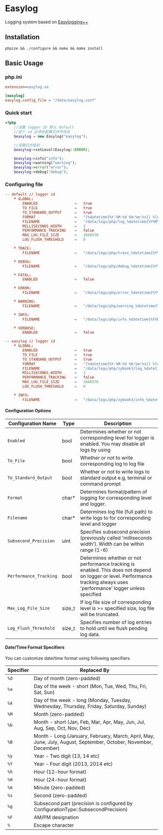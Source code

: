 # Easylog
Logging system based on [Easylogging++](https://github.com/muflihun/easyloggingpp)

## Installation

```shell
phpize && ./configure && make && make install
```

## Basic Usage

### php.ini

```ini
extension=easylog.so

[easylog]
easylog.config_file = "/data/easylog.conf"
```

### Quick start

```php
<?php
    //设置 logger ID 默认 default
    //这个 id 必须在配置文件中存在
    $easylog = new Easylog("easylog");

    //设置日志级别
    $easylog->setLevel(Easylog::ERROR);

    $easylog->info("info");
    $easylog->warning("warning");
    $easylog->error("error");
    $easylog->debug("debug");
```

### Configuring file

```conf
-- default // logger id
    * GLOBAL:
        ENABLED                 =   true
        TO_FILE                 =   true
        TO_STANDARD_OUTPUT      =   true
        FORMAT                  =   "[%datetime{%Y-%M-%d %H:%m:%s}] %logger.%level | %msg"
        FILENAME                =   "/data/logs/php/log_%datetime{%Y%M%d}.log"
        MILLISECONDS_WIDTH      =   3
        PERFORMANCE_TRACKING    =   false
        MAX_LOG_FILE_SIZE       =   1048576
        LOG_FLUSH_THRESHOLD     =   0

    * TRACE:
        FILENAME                =   "/data/logs/php/trace_%datetime{%Y%M%d}.log"

    * DEBUG:
        FILENAME                =   "/data/logs/php/debug_%datetime{%Y%M%d}.log"

    * FATAL:
        ENABLED                 =   false 

    * ERROR:
        FILENAME                =   "/data/logs/php/error_%datetime{%Y%M%d}.log"

    * WARNING:
        FILENAME                =   "/data/logs/php/warning_%datetime{%Y%M%d}.log"

    * INFO:
        FILENAME                =   "/data/logs/php/info_%datetime{%Y%M%d}.log"

    * VERBOSE:  
        ENABLED                 =   false

-- easylog // logger id
    * GLOBAL:
        ENABLED                 =   true
        TO_FILE                 =   true
        TO_STANDARD_OUTPUT      =   true
        FORMAT                  =   "[%datetime{%Y-%M-%d %H:%m:%s}] %logger.%level | %msg"
        FILENAME                =   "/data/logs/php/zybook3/log_%datetime{%Y%M%d}.log"
        MILLISECONDS_WIDTH      =   3
        PERFORMANCE_TRACKING    =   false
        MAX_LOG_FILE_SIZE       =   1048576
        LOG_FLUSH_THRESHOLD     =   0

    * INFO:
        FILENAME                =   "/data/logs/php/zybook3/info_%datetime{%Y%M%d}.log"
```

#### Configuration Options

|   Configuration Name  |   Type   |                 Description                                                                                                                                                 |
|-----------------------|----------|-----------------------------------------------------------------------------------------------------------------------------------------------------------------------------|
| `Enabled`               |   bool   | Determines whether or not corresponding level for logger is enabled. You may disable all logs by using |
| `To_File`               |   bool   | Whether or not to write corresponding log to log file  |
| `To_Standard_Output`    |   bool   | Whether or not to write logs to standard output e.g, terminal or command prompt  |
| `Format`                |   char*  | Determines format/pattern of logging for corresponding level and logger.         |
| `Filename`              |   char*  | Determines log file (full path) to write logs to for corresponding level and logger   |
| `Subsecond_Precision`   |   uint   | Specifies subsecond precision (previously called 'milliseconds width'). Width can be within range (1-6)  |
| `Performance_Tracking`  |   bool   | Determines whether or not performance tracking is enabled. This does not depend on logger or level. Performance tracking always uses 'performance' logger unless specified|
| `Max_Log_File_Size`     |   size_t | If log file size of corresponding level is >= specified size, log file will be truncated.    |
| `Log_Flush_Threshold`   |  size_t  | Specifies number of log entries to hold until we flush pending log data.    |                               

#### Date/Time Format Specifiers
You can customize date/time format using following specifiers

|    Specifier    |                 Replaced By                                                                                      |
|-----------------|------------------------------------------------------------------------------------------------------------------|
| `%d`            | Day of month (zero-padded)                                                                                       |
| `%a`            | Day of the week - short (Mon, Tue, Wed, Thu, Fri, Sat, Sun)                                                      |
| `%A`            | Day of the week - long (Monday, Tuesday, Wednesday, Thursday, Friday, Saturday, Sunday)                          |
| `%M`            | Month (zero-padded)                                                                                              |
| `%b`            | Month - short (Jan, Feb, Mar, Apr, May, Jun, Jul, Aug, Sep, Oct, Nov, Dec)                                       |
| `%B`            | Month - Long (January, February, March, April, May, June, July, August, September, October, November, December)  |
| `%y`            | Year - Two digit (13, 14 etc)                                                                                    |
| `%Y`            | Year - Four digit (2013, 2014 etc)                                                                               |
| `%h`            | Hour (12-hour format)                                                                                            |
| `%H`            | Hour (24-hour format)                                                                                            |
| `%m`            | Minute (zero-padded)                                                                                             |
| `%s`            | Second (zero-padded)                                                                                             |
| `%g`            | Subsecond part (precision is configured by ConfigurationType::SubsecondPrecision)                               |
| `%F`            | AM/PM designation                                                                                                |
| `%`             | Escape character                                                                                                 |
